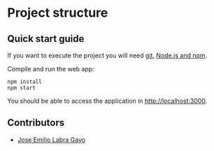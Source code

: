 # Project structure

## Quick start guide

If you want to execute the project you will need 
[git](https://git-scm.com/downloads), 
[Node.js and npm](https://www.npmjs.com/get-npm). 


Compile and run the web app:

```
npm install
npm start
```

You should be able to access the application in [http://localhost:3000](http://localhost:3000).

## Contributors

- [Jose Emilio Labra Gayo](http://labra.weso.es)